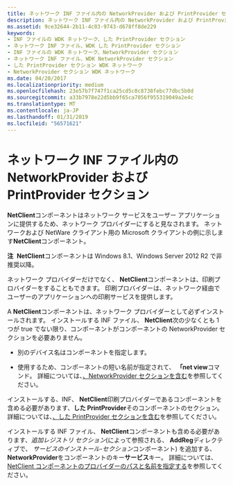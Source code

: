 ```yaml
---
title: ネットワーク INF ファイル内の NetworkProvider および PrintProvider セクション
description: ネットワーク INF ファイル内の NetworkProvider および PrintProvider セクション
ms.assetid: 9ce32644-2b11-4c03-9743-d678ff8de229
keywords:
- INF ファイルの WDK ネットワーク、した PrintProvider セクション
- ネットワーク INF ファイル、WDK した PrintProvider セクション
- INF ファイルの WDK ネットワーク、NetworkProvider セクション
- ネットワーク INF ファイル、WDK NetworkProvider セクション
- した PrintProvider セクション WDK ネットワーク
- NetworkProvider セクション WDK ネットワーク
ms.date: 04/20/2017
ms.localizationpriority: medium
ms.openlocfilehash: 23e57b7f747f1ca25cd5c0c8738febc77dbc5b0d
ms.sourcegitcommit: a33b7978e22d5bb9f65ca7056f955319049a2e4c
ms.translationtype: MT
ms.contentlocale: ja-JP
ms.lasthandoff: 01/31/2019
ms.locfileid: "56571621"
---
```

# <a name="networkprovider-and-printprovider-sections-in-a-network-inf-file"></a>ネットワーク INF ファイル内の NetworkProvider および PrintProvider セクション





**NetClient**コンポーネントはネットワーク サービスをユーザー アプリケーションに提供するため、ネットワーク プロバイダーにすると見なされます。 ネットワークおよび NetWare クライアント用の Microsoft クライアントの例に示します**NetClient**コンポーネント。

**注**  **NetClient**コンポーネントは Windows 8.1、Windows Server 2012 R2 で非推奨以降。

 

ネットワーク プロバイダーだけでなく、 **NetClient**コンポーネントは、印刷プロバイダーをすることもできます。 印刷プロバイダーは、ネットワーク経由でユーザーのアプリケーションへの印刷サービスを提供します。

A **NetClient**コンポーネントは、ネットワーク プロバイダーとして必ずインストールされます。 インストールする INF ファイル、 **NetClient**次の少なくとも 1 つが true でない限り、コンポーネントがコンポーネントの NetworkProvider セクションを必要ありません。

-   別のデバイス名はコンポーネントを指定します。

-   使用するため、コンポーネントの短い名前が指定されて、 **「net view**コマンド。 詳細については、[、NetworkProvider セクションを含む](including-a-networkprovider-section.md)を参照してください。

インストールする、INF、 **NetClient**印刷プロバイダーであるコンポーネントを含める必要があります、**した PrintProvider**そのコンポーネントのセクション。 詳細については、[、した PrintProvider セクションを含む](including-a-printprovider-section.md)を参照してください。

インストールする INF ファイル、 **NetClient**コンポーネントも含める必要があります、*追加レジストリ セクション*(によって参照される、 **AddReg**ディレクティブで、 *サービスのインストール-セクション*コンポーネント) を追加する、 **NetworkProvider**をコンポーネントのキー**サービス**キー。 詳細については、[NetClient コンポーネントのプロバイダーのパスと名前を指定する](specifying-the-name-and-provider-path-for-a-netclient-component.md)を参照してください。

 

 





